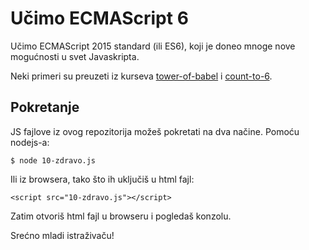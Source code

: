 # Učimo ECMAScript 6

Učimo ECMAScript 2015 standard (ili ES6), koji je doneo mnoge nove mogućnosti u svet Javaskripta.

Neki primeri su preuzeti iz kurseva [tower-of-babel](https://github.com/yosuke-furukawa/tower-of-babel) i [count-to-6](https://github.com/domenic/count-to-6).

## Pokretanje

JS fajlove iz ovog repozitorija možeš pokretati na dva načine. Pomoću nodejs-a:

```
$ node 10-zdravo.js
```

Ili iz browsera, tako što ih uključiš u html fajl:
```
<script src="10-zdravo.js"></script>
```
Zatim otvoriš html fajl u browseru i pogledaš konzolu.


Srećno mladi istraživaču!
